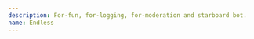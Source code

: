 ```yaml
---
description: For-fun, for-logging, for-moderation and starboard bot.
name: Endless
---
```


<!--
    do not leave empty
    7coil is sad
-->
